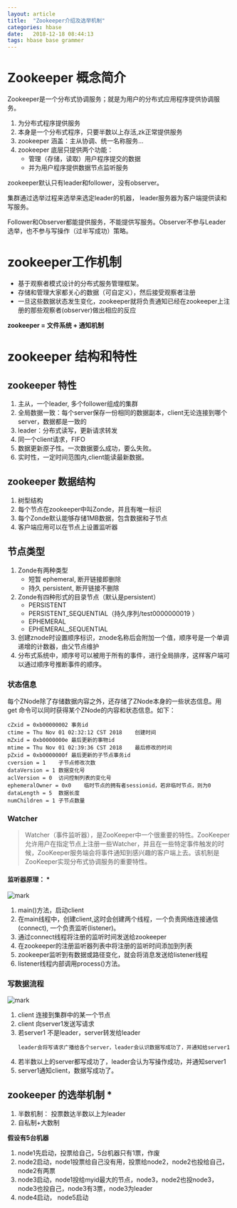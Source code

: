 ```yaml
---
layout: article
title:  "Zookeeper介绍及选举机制"
categories: hbase
date:   2018-12-18 08:44:13
tags: hbase base grammer
---
```


# Zookeeper 概念简介

Zookeeper是一个分布式协调服务；就是为用户的分布式应用程序提供协调服务。
1. 为分布式程序提供服务
2. 本身是一个分布式程序，只要半数以上存活,zk正常提供服务
3. zookeeper 涵盖：主从协调、统一名称服务...
4. zookeeper 底层只提供两个功能：
    - 管理（存储，读取）用户程序提交的数据
    - 并为用户程序提供数据节点监听服务
    

zookeeper默认只有leader和follower，没有observer。  

集群通过选举过程来选举来选定leader的机器， leader服务器为客户端提供读和写服务。  

Follower和Observer都能提供服务，不能提供写服务。Observer不参与Leader选举，也不参与写操作（过半写成功）策略。

# zookeeper工作机制
- 基于观察者模式设计的分布式服务管理框架。  
- 存储和管理大家都关心的数据（可自定义），然后接受观察者注册
- 一旦这些数据状态发生变化，zookeeper就将负责通知已经在zookeeper上注册的那些观察者(observer)做出相应的反应


**zookeeper = 文件系统 + 通知机制**

# zookeeper 结构和特性

## zookeeper 特性
1. 主从，一个leader, 多个follower组成的集群
2. 全局数据一致：每个server保存一份相同的数据副本，client无论连接到哪个server，数据都是一致的
3. leader：分布式读写，更新请求转发
4. 同一个client请求，FIFO
5. 数据更新原子性。一次数据要么成功，要么失败。
6. 实时性，一定时间范围内,client能读最新数据。

## zookeeper 数据结构
1. 树型结构
2. 每个节点在zookeeper中叫Zonde，并且有唯一标识
3. 每个Zonde默认能够存储1MB数据，包含数据和子节点
4. 客户端应用可以在节点上设置监听器

## 节点类型
1. Zonde有两种类型
    - 短暂 ephemeral, 断开链接即删除
    - 持久 persistent, 断开链接不删除
2. Zonde有四种形式的目录节点（默认是persistent）
    - PERSISTENT
    - PERSISTENT_SEQUENTIAL（持久序列/test0000000019 ）
    - EPHEMERAL
    - EPHEMERAL_SEQUENTIAL
3. 创建znode时设置顺序标识，znode名称后会附加一个值，顺序号是一个单调递增的计数器，由父节点维护
4. 分布式系统中，顺序号可以被用于所有的事件，进行全局排序，这样客户端可以通过顺序号推断事件的顺序。

### 状态信息
每个ZNode除了存储数据内容之外，还存储了ZNode本身的一些状态信息。用 get 命令可以同时获得某个ZNode的内容和状态信息。如下：
```
cZxid = 0xb00000002	事务id
ctime = Thu Nov 01 02:32:12 CST 2018	创建时间
mZxid = 0xb0000000e	最后更新的事物id
mtime = Thu Nov 01 02:39:36 CST 2018	最后修改的时间
pZxid = 0xb0000000f	最后更新的子节点事务id
cversion = 1	子节点修改次数
dataVersion = 1	数据变化号
aclVersion = 0	访问控制列表的变化号
ephemeralOwner = 0x0	临时节点的拥有者sessionid，若非临时节点，则为0
dataLength = 5	数据长度
numChildren = 1	子节点数量
```
### Watcher
> Watcher（事件监听器），是ZooKeeper中一个很重要的特性。ZooKeeper允许用户在指定节点上注册一些Watcher，并且在一些特定事件触发的时候，ZooKeeper服务端会将事件通知到感兴趣的客户端上去。该机制是ZooKeeper实现分布式协调服务的重要特性。

#### 监听器原理： * 
![mark](http://pc06h57sq.bkt.clouddn.com/blog/181113/kDb2J2mA4i.png?imageslim)  

1. main()方法，启动client
2. 在main线程中，创建client,这时会创建两个线程，一个负责网络连接通信(connect), 一个负责监听(listener)。
3. 通过connect线程将注册的监听时间发送给zookeeper
4. 在zookeeper的注册监听器列表中将注册的监听时间添加到列表
5. zookeeper监听到有数据或路径变化，就会将消息发送给listener线程
6. listener线程内部调用process()方法。

### 写数据流程
![mark](http://pc06h57sq.bkt.clouddn.com/blog/181113/3KdEaimBf6.png?imageslim)  

1. client 连接到集群中的某一个节点
2. client 向server1发送写请求
3. 若server1 不是leader，server转发给leader
    ```
    leader会将写请求广播给各个server，leader会认识数据写成功了，并通知给server1
    ```
4. 若半数以上的server都写成功了，leader会认为写操作成功，并通知server1
5. server1通知client，数据写成功了。

## zookeeper 的选举机制 *
1.  半数机制： 投票数达半数以上为leader
2.  自私制+大数制

**假设有5台机器**

1. node1先启动，投票给自己，5台机器只有1票，作废
2. node2启动，node1投票给自己没有用，投票给node2，node2也投给自己，node2有两票
3. node3启动，node1投给myid最大的节点，node3，node2也投node3，node3也投自己，node3有3票，node3为leader
4. node4启动， node5启动
   


